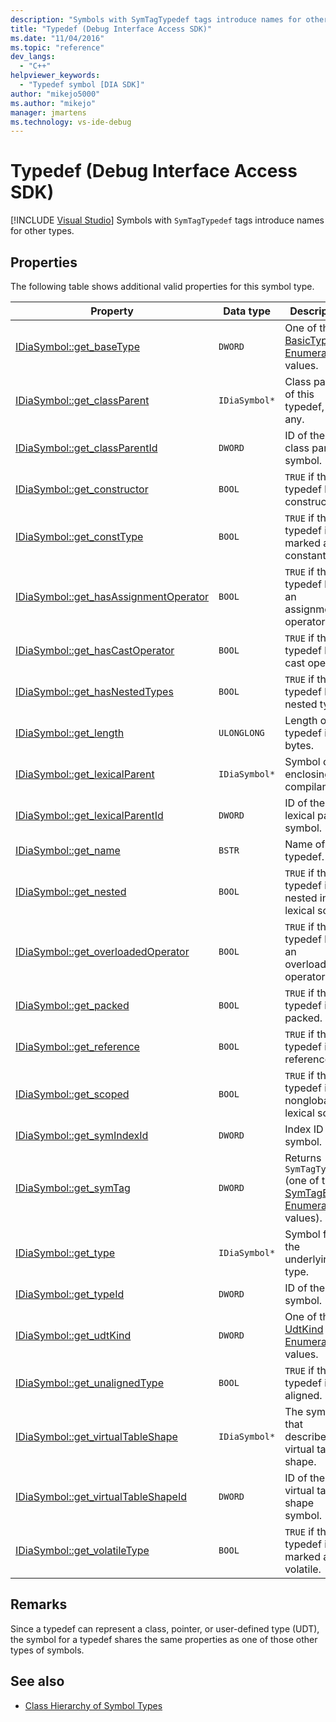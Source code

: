 ```yaml
---
description: "Symbols with SymTagTypedef tags introduce names for other types."
title: "Typedef (Debug Interface Access SDK)"
ms.date: "11/04/2016"
ms.topic: "reference"
dev_langs:
  - "C++"
helpviewer_keywords:
  - "Typedef symbol [DIA SDK]"
author: "mikejo5000"
ms.author: "mikejo"
manager: jmartens
ms.technology: vs-ide-debug
---
```

# Typedef (Debug Interface Access SDK)

 [!INCLUDE [Visual Studio](~/includes/applies-to-version/vs-windows-only.md)]
Symbols with `SymTagTypedef` tags introduce names for other types.

## Properties
 The following table shows additional valid properties for this symbol type.

|Property|Data type|Description|
|--------------|---------------|-----------------|
|[IDiaSymbol::get_baseType](../../debugger/debug-interface-access/idiasymbol-get-basetype.md)|`DWORD`|One of the [BasicType Enumeration](../../debugger/debug-interface-access/basictype.md) values.|
|[IDiaSymbol::get_classParent](../../debugger/debug-interface-access/idiasymbol-get-classparent.md)|`IDiaSymbol*`|Class parent of this typedef, if any.|
|[IDiaSymbol::get_classParentId](../../debugger/debug-interface-access/idiasymbol-get-classparentid.md)|`DWORD`|ID of the class parent symbol.|
|[IDiaSymbol::get_constructor](../../debugger/debug-interface-access/idiasymbol-get-constructor.md)|`BOOL`|`TRUE` if this typedef has a constructor.|
|[IDiaSymbol::get_constType](../../debugger/debug-interface-access/idiasymbol-get-consttype.md)|`BOOL`|`TRUE` if this typedef is marked as constant.|
|[IDiaSymbol::get_hasAssignmentOperator](../../debugger/debug-interface-access/idiasymbol-get-hasassignmentoperator.md)|`BOOL`|`TRUE` if this typedef has an assignment operator.|
|[IDiaSymbol::get_hasCastOperator](../../debugger/debug-interface-access/idiasymbol-get-hascastoperator.md)|`BOOL`|`TRUE` if this typedef has a cast operator.|
|[IDiaSymbol::get_hasNestedTypes](../../debugger/debug-interface-access/idiasymbol-get-hasnestedtypes.md)|`BOOL`|`TRUE` if this typedef has nested types.|
|[IDiaSymbol::get_length](../../debugger/debug-interface-access/idiasymbol-get-length.md)|`ULONGLONG`|Length of this typedef in bytes.|
|[IDiaSymbol::get_lexicalParent](../../debugger/debug-interface-access/idiasymbol-get-lexicalparent.md)|`IDiaSymbol*`|Symbol of the enclosing compiland.|
|[IDiaSymbol::get_lexicalParentId](../../debugger/debug-interface-access/idiasymbol-get-lexicalparentid.md)|`DWORD`|ID of the lexical parent symbol.|
|[IDiaSymbol::get_name](../../debugger/debug-interface-access/idiasymbol-get-name.md)|`BSTR`|Name of the typedef.|
|[IDiaSymbol::get_nested](../../debugger/debug-interface-access/idiasymbol-get-nested.md)|`BOOL`|`TRUE` if this typedef is nested in a lexical scope.|
|[IDiaSymbol::get_overloadedOperator](../../debugger/debug-interface-access/idiasymbol-get-overloadedoperator.md)|`BOOL`|`TRUE` if this typedef has an overloaded operator.|
|[IDiaSymbol::get_packed](../../debugger/debug-interface-access/idiasymbol-get-packed.md)|`BOOL`|`TRUE` if this typedef is packed.|
|[IDiaSymbol::get_reference](../../debugger/debug-interface-access/idiasymbol-get-reference.md)|`BOOL`|`TRUE` if this typedef is a reference.|
|[IDiaSymbol::get_scoped](../../debugger/debug-interface-access/idiasymbol-get-scoped.md)|`BOOL`|`TRUE` if this typedef is in a nonglobal lexical scope.|
|[IDiaSymbol::get_symIndexId](../../debugger/debug-interface-access/idiasymbol-get-symindexid.md)|`DWORD`|Index ID of symbol.|
|[IDiaSymbol::get_symTag](../../debugger/debug-interface-access/idiasymbol-get-symtag.md)|`DWORD`|Returns `SymTagTypedef` (one of the [SymTagEnum Enumeration](../../debugger/debug-interface-access/symtagenum.md) values).|
|[IDiaSymbol::get_type](../../debugger/debug-interface-access/idiasymbol-get-type.md)|`IDiaSymbol*`|Symbol for the underlying type.|
|[IDiaSymbol::get_typeId](../../debugger/debug-interface-access/idiasymbol-get-typeid.md)|`DWORD`|ID of the type symbol.|
|[IDiaSymbol::get_udtKind](../../debugger/debug-interface-access/idiasymbol-get-udtkind.md)|`DWORD`|One of the [UdtKind Enumeration](../../debugger/debug-interface-access/udtkind.md) values.|
|[IDiaSymbol::get_unalignedType](../../debugger/debug-interface-access/idiasymbol-get-unalignedtype.md)|`BOOL`|`TRUE` if this typedef is not aligned.|
|[IDiaSymbol::get_virtualTableShape](../../debugger/debug-interface-access/idiasymbol-get-virtualtableshape.md)|`IDiaSymbol*`|The symbol that describes the virtual table shape.|
|[IDiaSymbol::get_virtualTableShapeId](../../debugger/debug-interface-access/idiasymbol-get-virtualtableshapeid.md)|`DWORD`|ID of the virtual table shape symbol.|
|[IDiaSymbol::get_volatileType](../../debugger/debug-interface-access/idiasymbol-get-volatiletype.md)|`BOOL`|`TRUE` if this typedef is marked as volatile.|

## Remarks
 Since a typedef can represent a class, pointer, or user-defined type (UDT), the symbol for a typedef shares the same properties as one of those other types of symbols.

## See also
- [Class Hierarchy of Symbol Types](../../debugger/debug-interface-access/class-hierarchy-of-symbol-types.md)
